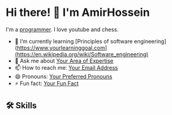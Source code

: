 # Hi there! 👋 I'm AmirHossein

I'm a [programmer](https://en.wikipedia.org/wiki/Programmer). I love youtube and chess.

- 🌱 I’m currently learning [Principles of software engineering](https://www.yourlearninggoal.com](https://en.wikipedia.org/wiki/Software_engineering)
- 💬 Ask me about [Your Area of Expertise](https://en.wikipedia.org/wiki/Area_of_expertise)
- 📫 How to reach me: [Your Email Address](mailto:youremail@yourdomain.com)
- 😄 Pronouns: [Your Preferred Pronouns](https://www.mypronouns.org/)
- ⚡ Fun fact: [Your Fun Fact](https://en.wikipedia.org/wiki/Fun_fact)

## 🛠️ Skills
